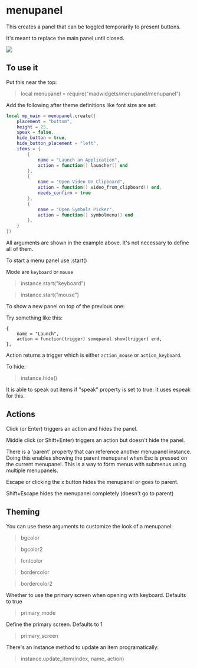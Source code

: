 # menupanel

This creates a panel that can be toggled temporarily to present buttons.

It's meant to replace the main panel until closed.

![](https://i.imgur.com/RNzCGCX.jpg)

## To use it

Put this near the top:
>local menupanel = require("madwidgets/menupanel/menupanel")

Add the following after theme definitions like font size are set:

```lua
local mp_main = menupanel.create({ 
    placement = "bottom",
    height = 25,
    speak = false,
    hide_button = true,
    hide_button_placement = "left",
    items = {
        {
            name = "Launch an Application",
            action = function() launcher() end
        },
        {
            name = "Open Video On Clipboard",
            action = function() video_from_clipboard() end,
            needs_confirm = true
        },
        {
            name = "Open Symbols Picker",
            action = function() symbolmenu() end
        },
    }
})
```

All arguments are shown in the example above. It's not necessary to define all of them.

To start a menu panel use .start()

Mode are `keyboard` or `mouse`

>instance.start("keyboard")

>instance.start("mouse")

To show a new panel on top of the previous one:

Try something like this:

```
{
    name = "Launch",
    action = function(trigger) somepanel.show(trigger) end,
},
```

Action returns a trigger which is either `action_mouse` or `action_keyboard`.

To hide:

>instance.hide()

It is able to speak out items if "speak" property is set to true. It uses espeak for this.

## Actions

Click (or Enter) triggers an action and hides the panel.

Middle click (or Shift+Enter) triggers an action but doesn't hide the panel.

There is a 'parent' property that can reference another menupanel instance.
Doing this enables showing the parent menupanel when Esc is pressed on the current menupanel.
This is a way to form menus with submenus using multiple menupanels. 

Escape or clicking the x button hides the menupanel or goes to parent.

Shift+Escape hides the menupanel completely (doesn't go to parent)

## Theming

You can use these arguments to customize the look of a menupanel:

>bgcolor

>bgcolor2

>fontcolor

>bordercolor

>bordercolor2

Whether to use the primary screen when opening with keyboard. Defaults to true

>primary_mode

Define the primary screen. Defaults to 1

>primary_screen

There's an instance method to update an item programatically:

>instance.update_item(index, name, action)